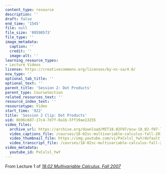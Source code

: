 ```yaml
---
content_type: resource
description: ''
draft: false
end_time: '1545'
file: null
file_size: '89598573'
file_type: ''
image_metadata:
  caption: ''
  credit: ''
  image-alt: ''
learning_resource_types:
- Lecture Videos
license: https://creativecommons.org/licenses/by-nc-sa/4.0/
ocw_type: ''
optional_tab_title: ''
optional_text: ''
parent_title: 'Session 2: Dot Products'
parent_type: CourseSection
related_resources_text: ''
resource_index_text: ''
resourcetype: Video
start_time: '922'
title: 'Session 2 Clip: Dot Products'
uid: 0b96c687-17c4-7d7f-0a1b-5ff19ae13255
video_files:
  archive_url: https://archive.org/download/MIT18.02F07/ocw-18_02-f07-lec01_300k.mp4
  video_captions_file: /courses/18-02sc-multivariable-calculus-fall-2010/PxCxlsl_YwY_captions.vtt
  video_thumbnail_file: https://img.youtube.com/vi/PxCxlsl_YwY/default.jpg
  video_transcript_file: /courses/18-02sc-multivariable-calculus-fall-2010/PxCxlsl_YwY_transcript.pdf
video_metadata:
  youtube_id: PxCxlsl_YwY
---
```

From Lecture 1 of [_18.02 Multivariable Calculus, Fall 2007_](/courses/18-02-multivariable-calculus-fall-2007/video_galleries/video-lectures)